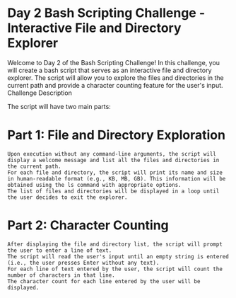 # Day 2 Bash Scripting Challenge - Interactive File and Directory Explorer
Welcome to Day 2 of the Bash Scripting Challenge! In this challenge, you will create a bash script that serves as an interactive file and directory explorer. The script will allow you to explore the files and directories in the current path and provide a character counting feature for the user's input.
Challenge Description

The script will have two main parts:

# Part 1: File and Directory Exploration
    Upon execution without any command-line arguments, the script will display a welcome message and list all the files and directories in the current path.
    For each file and directory, the script will print its name and size in human-readable format (e.g., KB, MB, GB). This information will be obtained using the ls command with appropriate options.
    The list of files and directories will be displayed in a loop until the user decides to exit the explorer.

# Part 2: Character Counting
    After displaying the file and directory list, the script will prompt the user to enter a line of text.
    The script will read the user's input until an empty string is entered (i.e., the user presses Enter without any text).
    For each line of text entered by the user, the script will count the number of characters in that line.
    The character count for each line entered by the user will be displayed.
